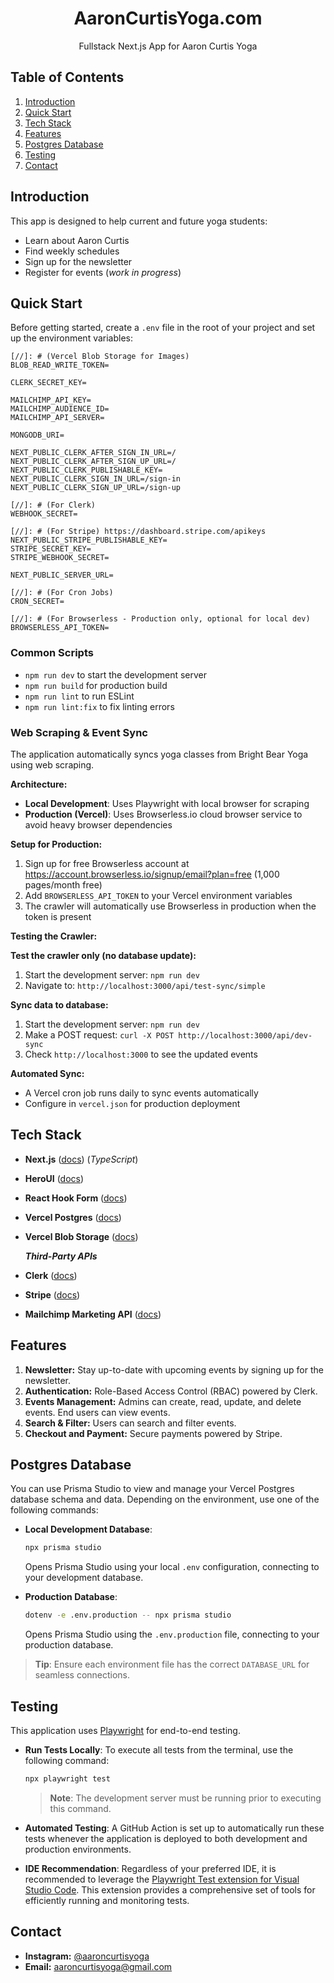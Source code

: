 <h1 style="text-align: center;">AaronCurtisYoga.com</h1>
<p style="text-align: center;">Fullstack Next.js App for Aaron Curtis Yoga</p>

## <a name="table">Table of Contents</a>

1. [Introduction](#introduction)
2. [Quick Start](#quick-start)
3. [Tech Stack](#tech-stack)
4. [Features](#features)
5. [Postgres Database](#postgres)
6. [Testing](#testing)
7. [Contact](#contact)

## <a name="introduction">Introduction</a>

This app is designed to help current and future yoga students:

- Learn about Aaron Curtis
- Find weekly schedules
- Sign up for the newsletter
- Register for events (_work in progress_)

## <a name="quick-start">Quick Start</a>

Before getting started, create a `.env` file in the root of your project and set up the environment variables:

```env
[//]: # (Vercel Blob Storage for Images)
BLOB_READ_WRITE_TOKEN=

CLERK_SECRET_KEY=

MAILCHIMP_API_KEY=
MAILCHIMP_AUDIENCE_ID=
MAILCHIMP_API_SERVER=

MONGODB_URI=

NEXT_PUBLIC_CLERK_AFTER_SIGN_IN_URL=/
NEXT_PUBLIC_CLERK_AFTER_SIGN_UP_URL=/
NEXT_PUBLIC_CLERK_PUBLISHABLE_KEY=
NEXT_PUBLIC_CLERK_SIGN_IN_URL=/sign-in
NEXT_PUBLIC_CLERK_SIGN_UP_URL=/sign-up

[//]: # (For Clerk)
WEBHOOK_SECRET=

[//]: # (For Stripe) https://dashboard.stripe.com/apikeys
NEXT_PUBLIC_STRIPE_PUBLISHABLE_KEY=
STRIPE_SECRET_KEY=
STRIPE_WEBHOOK_SECRET=

NEXT_PUBLIC_SERVER_URL=

[//]: # (For Cron Jobs)
CRON_SECRET=

[//]: # (For Browserless - Production only, optional for local dev)
BROWSERLESS_API_TOKEN=
```

### Common Scripts

- `npm run dev` to start the development server
- `npm run build` for production build
- `npm run lint` to run ESLint
- `npm run lint:fix` to fix linting errors

### Web Scraping & Event Sync

The application automatically syncs yoga classes from Bright Bear Yoga using web scraping.

**Architecture:**

- **Local Development**: Uses Playwright with local browser for scraping
- **Production (Vercel)**: Uses Browserless.io cloud browser service to avoid heavy browser dependencies

**Setup for Production:**

1. Sign up for free Browserless account at https://account.browserless.io/signup/email?plan=free (1,000 pages/month free)
2. Add `BROWSERLESS_API_TOKEN` to your Vercel environment variables
3. The crawler will automatically use Browserless in production when the token is present

**Testing the Crawler:**

**Test the crawler only (no database update):**

1. Start the development server: `npm run dev`
2. Navigate to: `http://localhost:3000/api/test-sync/simple`

**Sync data to database:**

1. Start the development server: `npm run dev`
2. Make a POST request: `curl -X POST http://localhost:3000/api/dev-sync`
3. Check `http://localhost:3000` to see the updated events

**Automated Sync:**

- A Vercel cron job runs daily to sync events automatically
- Configure in `vercel.json` for production deployment

## <a name="tech-stack">Tech Stack</a>

- **Next.js** ([docs](https://nextjs.org/)) (_TypeScript_)
- **HeroUI** ([docs](https://www.heroui.com/))
- **React Hook Form** ([docs](https://react-hook-form.com/))
- **Vercel Postgres** ([docs](https://vercel.com/docs/databases/postgres))
- **Vercel Blob Storage** ([docs](https://vercel.com/docs/storage))

  **_Third-Party APIs_**

- **Clerk** ([docs](https://docs.clerk.dev/))
- **Stripe** ([docs](https://stripe.com/docs))
- **Mailchimp Marketing API** ([docs](https://mailchimp.com/developer/marketing/))

## <a name="features">Features</a>

1. **Newsletter:** Stay up-to-date with upcoming events by signing up for the newsletter.
2. **Authentication:** Role-Based Access Control (RBAC) powered by Clerk.
3. **Events Management:** Admins can create, read, update, and delete events. End users can view events.
4. **Search & Filter:** Users can search and filter events.
5. **Checkout and Payment:** Secure payments powered by Stripe.

## <a name="postgres">Postgres Database</a>

You can use Prisma Studio to view and manage your Vercel Postgres database schema and data. Depending on the environment, use one of the following commands:

- **Local Development Database**:

  ```bash
  npx prisma studio
  ```

  Opens Prisma Studio using your local `.env` configuration, connecting to your development database.

- **Production Database**:
  ```bash
  dotenv -e .env.production -- npx prisma studio
  ```
  Opens Prisma Studio using the `.env.production` file, connecting to your production database.

> **Tip**: Ensure each environment file has the correct `DATABASE_URL` for seamless connections.

## <a name="testing">Testing</a>

This application uses [Playwright](https://playwright.dev/) for end-to-end testing.

- **Run Tests Locally**:
  To execute all tests from the terminal, use the following command:

  ```bash
  npx playwright test
  ```

  > **Note**: The development server must be running prior to executing this command.

- **Automated Testing**:
  A GitHub Action is set up to automatically run these tests whenever the application is deployed to both development and production environments.

- **IDE Recommendation**:
  Regardless of your preferred IDE, it is recommended to leverage the [Playwright Test extension for Visual Studio Code](https://marketplace.visualstudio.com/items?itemName=ms-playwright.playwright). This extension provides a comprehensive set of tools for efficiently running and monitoring tests.

## <a name="contact">Contact</a>

- **Instagram:** [@aaroncurtisyoga](https://www.instagram.com/aaroncurtisyoga/)
- **Email:** aaroncurtisyoga@gmail.com
